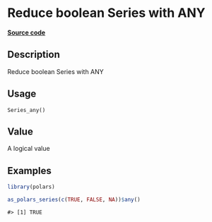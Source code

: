 

# Reduce boolean Series with ANY

[**Source code**](https://github.com/pola-rs/r-polars/tree/d562252dbb77de7e06ca3e6150d74a2c709763bc/R/series__series.R#L716)

## Description

Reduce boolean Series with ANY

## Usage

<pre><code class='language-R'>Series_any()
</code></pre>

## Value

A logical value

## Examples

``` r
library(polars)

as_polars_series(c(TRUE, FALSE, NA))$any()
```

    #> [1] TRUE
